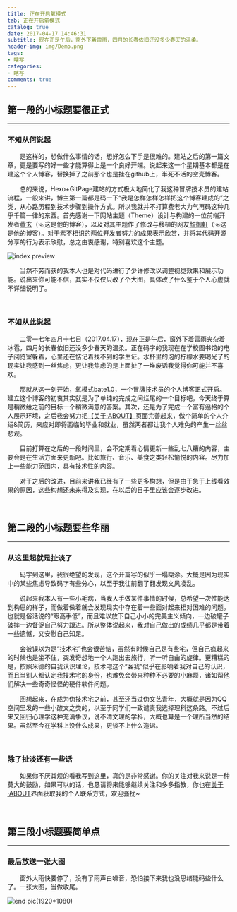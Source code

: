 ```yaml
---
title: 正在开启氧模式
tab: 正在开启氧模式
catalog: true
date: 2017-04-17 14:46:31
subtitle: 现在正是午后，窗外下着雷雨，四月的长春依旧还没多少春天的温柔。
header-img: img/Demo.png
tags:
- 瞎写
categories:
- 瞎写
comments: true
---
```


## 第一段的小标题要很正式

---

### 不知从何说起

&emsp;&emsp;是这样的，想做什么事情的话，想好怎么下手是很难的。建站之后的第一篇文章，更是要写的好一些才能算得上是一个良好开端。说起来这一个星期基本都是在建这个个人博客，替换掉了之前那个也是挂在github上，半死不活的空壳博客。

&emsp;&emsp;总的来说，Hexo+GitPage建站的方式极大地简化了我这种冒牌技术员的建站流程，一般来讲，博主第一篇都是码一下“我是怎样怎样怎样把这个博客建成的”之类，从心路历程到技术步骤到操作方式。所以我就并不打算费老大力气再码这种几乎千篇一律的东西。首先感谢一下网站主题（Theme）设计与构建的一位前端开发者[黄玄](http://huangxuan.me/)（☜这是他的博客），以及对其主题作了修改与移植的网友[顏御軒](http://beantech.org/)（☜这是他的博客）。对于素不相识的两位开发者努力的成果表示欣赏，并将其代码开源分享的行为表示欣慰，总之由衷感谢，特别喜欢这个主题。

![index preview](img/banner.png)

&emsp;&emsp;当然不劳而获的我本人也是对代码进行了少许修改以调整视觉效果和展示功能。说出来你可能不信，其实不仅仅只改了个大图，具体改了什么鉴于个人心虚就不详细说明了。

<br>

### 不如从此说起

&emsp;&emsp;二零一七年四月十七日（2017.04.17），现在正是午后，窗外下着雷雨夹杂着冰雹，四月的长春依旧还没多少春天的温柔。正在码字的我现在在学校图书馆的电子阅览室躲着，心里还在惦记着找不到的学生证。水杯里的泡的柠檬水要喝光了的现实让我感到一丝焦虑，更让我焦虑的是上面扯了一堆废话我觉得你可能并不喜欢。

&emsp;&emsp;那就从这一刻开始，氧模式bate1.0，一个冒牌技术员的个人博客正式开启。建立这个博客的初衷其实就是为了单纯的完成之间烂尾的一个目标吧，今天终于算是稍微给之前的目标一个稍微满意的答案。其次，还是为了完成一个富有逼格的个人展示环境，之后我会努力把[【关于·ABOUT】](http://oxygenmode.me/about/)页面完善起来，做个简单的个人介绍&简历，来应对即将面临的毕业和就业，虽然两者都让我个人难免的产生一丝丝悲观。

&emsp;&emsp;目前打算在之后的一段时间里，会不定期看心情更新一些乱七八糟的内容，主要会是在生活方面来更新吧。比如旅行、音乐、美食之类轻松愉悦的内容。尽力加上一些能力范围内，具有技术性的内容。

&emsp;&emsp;对于之后的改进，目前来讲我已经有了一些更多构想，但是由于急于上线看效果的原因，这些构想还未来得及实现，在以后的日子里应该会逐步改进。

<br>

## 第二段的小标题要些华丽

---

### 从这里起就是扯淡了

&emsp;&emsp;码字到这里，我很绝望的发现，这个开篇写的似乎一塌糊涂。大概是因为现实中的某些焦虑导致码字有些分心，以至于我往前翻了翻发现文风凌乱。

&emsp;&emsp;说起来我本人有一些小毛病，当我入手做某件事情的时候，总希望一次性能达到构思的样子，而做着做着就会发现现实中存在着一些面对起来相对困难的问题。也就是俗话说的“眼高手低”，而且难以放下自己小小的完美主义倾向，一边破罐子破摔一边督促自己努力跟进。所以整体说起来，我对自己做出的成绩几乎都是带着一些遗憾，又安慰自己知足。

&emsp;&emsp;会被误以为是“技术宅”也会很苦恼，虽然有时候自己是有些宅，但自己疯起来的时候也是坐不住，突发奇想地一个人跑出去旅行，听一听自由的旋律。更糟糕的是，按照米德的自我认识理论，技术宅这个“客我”似乎在影响着我对自己的认识，而且当别人都认定我技术宅的身份，也难免会带来种种不必要的小麻烦，诸如帮他们解决一些奇奇怪怪的硬件软件问题。

&emsp;&emsp;回想起来，在成为伪技术宅之前，甚至还当过伪文艺青年，大概就是因为QQ空间里发的一些小酸文之类的，以至于同学们一致谴责我选择理科这条路。不过后来又回归心理学这种充满争议，说不清文理的学科，大概也算是一个理所当然的结果。虽然至今在学科上没什么成果，更谈不上什么造诣。

<br>

### 除了扯淡还有一些话

&emsp;&emsp;如果你不厌其烦的看我写到这里，真的是非常感谢。你的关注对我来说是一种莫大的鼓励，如果可以的话，也恳请将来能够继续关注和多多指教，你也在[关于·ABOUT](http://oxygenmode.me/about/)界面获取我的个人联系方式，欢迎骚扰~

<br>

## 第三段小标题要简单点

---

### 最后放送一张大图

&emsp;&emsp;窗外大雨快要停了，没有了雨声白噪音，恐怕接下来我也没思绪能码些什么了。一张大图，当做收尾。

![end pic](img/endpic.jpg)(1920*1080)